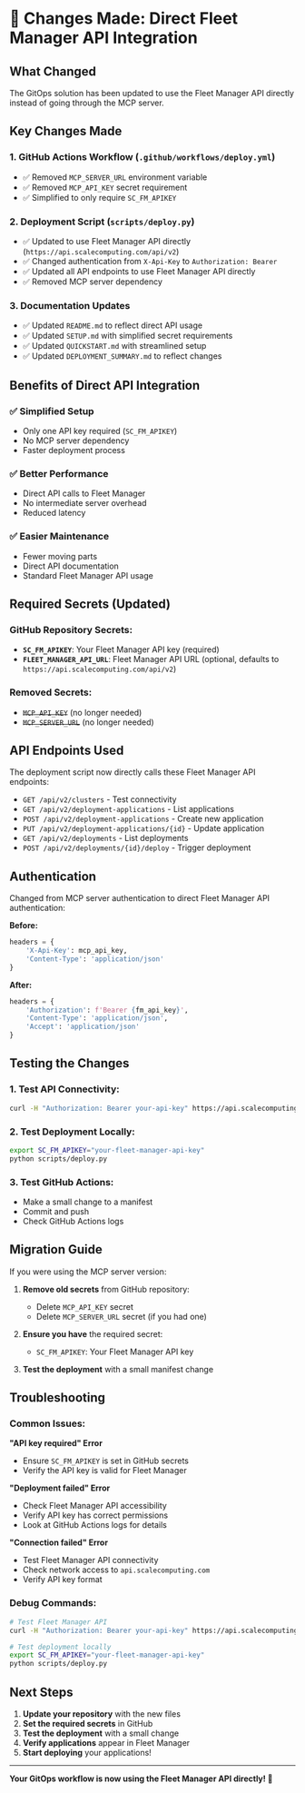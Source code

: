# 🔄 Changes Made: Direct Fleet Manager API Integration

## **What Changed**

The GitOps solution has been updated to use the Fleet Manager API directly instead of going through the MCP server.

## **Key Changes Made**

### **1. GitHub Actions Workflow (`.github/workflows/deploy.yml`)**
- ✅ Removed `MCP_SERVER_URL` environment variable
- ✅ Removed `MCP_API_KEY` secret requirement
- ✅ Simplified to only require `SC_FM_APIKEY`

### **2. Deployment Script (`scripts/deploy.py`)**
- ✅ Updated to use Fleet Manager API directly (`https://api.scalecomputing.com/api/v2`)
- ✅ Changed authentication from `X-Api-Key` to `Authorization: Bearer`
- ✅ Updated all API endpoints to use Fleet Manager API directly
- ✅ Removed MCP server dependency

### **3. Documentation Updates**
- ✅ Updated `README.md` to reflect direct API usage
- ✅ Updated `SETUP.md` with simplified secret requirements
- ✅ Updated `QUICKSTART.md` with streamlined setup
- ✅ Updated `DEPLOYMENT_SUMMARY.md` to reflect changes

## **Benefits of Direct API Integration**

### **✅ Simplified Setup**
- Only one API key required (`SC_FM_APIKEY`)
- No MCP server dependency
- Faster deployment process

### **✅ Better Performance**
- Direct API calls to Fleet Manager
- No intermediate server overhead
- Reduced latency

### **✅ Easier Maintenance**
- Fewer moving parts
- Direct API documentation
- Standard Fleet Manager API usage

## **Required Secrets (Updated)**

### **GitHub Repository Secrets:**
- **`SC_FM_APIKEY`**: Your Fleet Manager API key (required)
- **`FLEET_MANAGER_API_URL`**: Fleet Manager API URL (optional, defaults to `https://api.scalecomputing.com/api/v2`)

### **Removed Secrets:**
- ~~`MCP_API_KEY`~~ (no longer needed)
- ~~`MCP_SERVER_URL`~~ (no longer needed)

## **API Endpoints Used**

The deployment script now directly calls these Fleet Manager API endpoints:

- `GET /api/v2/clusters` - Test connectivity
- `GET /api/v2/deployment-applications` - List applications
- `POST /api/v2/deployment-applications` - Create new application
- `PUT /api/v2/deployment-applications/{id}` - Update application
- `GET /api/v2/deployments` - List deployments
- `POST /api/v2/deployments/{id}/deploy` - Trigger deployment

## **Authentication**

Changed from MCP server authentication to direct Fleet Manager API authentication:

**Before:**
```python
headers = {
    'X-Api-Key': mcp_api_key,
    'Content-Type': 'application/json'
}
```

**After:**
```python
headers = {
    'Authorization': f'Bearer {fm_api_key}',
    'Content-Type': 'application/json',
    'Accept': 'application/json'
}
```

## **Testing the Changes**

### **1. Test API Connectivity:**
```bash
curl -H "Authorization: Bearer your-api-key" https://api.scalecomputing.com/api/v2/clusters
```

### **2. Test Deployment Locally:**
```bash
export SC_FM_APIKEY="your-fleet-manager-api-key"
python scripts/deploy.py
```

### **3. Test GitHub Actions:**
- Make a small change to a manifest
- Commit and push
- Check GitHub Actions logs

## **Migration Guide**

If you were using the MCP server version:

1. **Remove old secrets** from GitHub repository:
   - Delete `MCP_API_KEY` secret
   - Delete `MCP_SERVER_URL` secret (if you had one)

2. **Ensure you have** the required secret:
   - `SC_FM_APIKEY`: Your Fleet Manager API key

3. **Test the deployment** with a small manifest change

## **Troubleshooting**

### **Common Issues:**

**"API key required" Error**
- Ensure `SC_FM_APIKEY` is set in GitHub secrets
- Verify the API key is valid for Fleet Manager

**"Deployment failed" Error**
- Check Fleet Manager API accessibility
- Verify API key has correct permissions
- Look at GitHub Actions logs for details

**"Connection failed" Error**
- Test Fleet Manager API connectivity
- Check network access to `api.scalecomputing.com`
- Verify API key format

### **Debug Commands:**
```bash
# Test Fleet Manager API
curl -H "Authorization: Bearer your-api-key" https://api.scalecomputing.com/api/v2/clusters

# Test deployment locally
export SC_FM_APIKEY="your-fleet-manager-api-key"
python scripts/deploy.py
```

## **Next Steps**

1. **Update your repository** with the new files
2. **Set the required secrets** in GitHub
3. **Test the deployment** with a small change
4. **Verify applications** appear in Fleet Manager
5. **Start deploying** your applications!

---

**Your GitOps workflow is now using the Fleet Manager API directly! 🚀**
